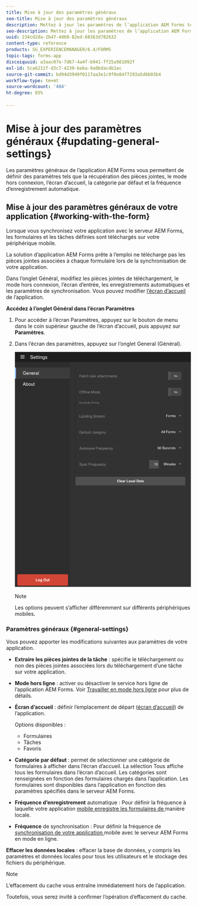 ```yaml
---
title: Mise à jour des paramètres généraux
seo-title: Mise à jour des paramètres généraux
description: Mettez à jour les paramètres de l’application AEM Forms tels que l’écran d’accueil et recherchez les points et les options de pièces jointes.
seo-description: Mettez à jour les paramètres de l’application AEM Forms tels que l’écran d’accueil et recherchez les points et les options de pièces jointes.
uuid: 234cd2da-2b47-4d60-82ed-68363d782632
content-type: reference
products: SG_EXPERIENCEMANAGER/6.4/FORMS
topic-tags: forms-app
discoiquuid: a3aac07e-7d67-4a4f-b941-ff25a981092f
exl-id: 5ca6212f-d3c7-4239-beba-9a0bdac4b1ec
source-git-commit: bd94d3949f0117aa3e1c9f0e84f7293a5d6b03b4
workflow-type: tm+mt
source-wordcount: '404'
ht-degree: 85%

---
```


# Mise à jour des paramètres généraux {#updating-general-settings}

Les paramètres généraux de l’application AEM Forms vous permettent de définir des paramètres tels que la récupération des pièces jointes, le mode hors connexion, l’écran d’accueil, la catégorie par défaut et la fréquence d’enregistrement automatique.

## Mise à jour des paramètres généraux de votre application {#working-with-the-form}

Lorsque vous synchronisez votre application avec le serveur AEM Forms, les formulaires et les tâches définies sont téléchargés sur votre périphérique mobile.

La solution d’application AEM Forms prête à l’emploi ne télécharge pas les pièces jointes associées à chaque formulaire lors de la synchronisation de votre application.

Dans l’onglet Général, modifiez les pièces jointes de téléchargement, le mode hors connexion, l’écran d’entrée, les enregistrements automatiques et les paramètres de synchronisation. Vous pouvez modifier [l’écran d’accueil](/help/forms/using/home-screen.md) de l’application.

**Accédez à l’onglet Général dans l’écran Paramètres**

1. Pour accéder à l’écran Paramètres, appuyez sur le bouton de menu dans le coin supérieur gauche de l’écran d’accueil, puis appuyez sur **Paramètres**.
1. Dans l’écran des paramètres, appuyez sur l’onglet General (Général).

   ![Paramètres généraux de l’application AEM Forms](assets/gen-settings-2.png)

   >[!NOTE]
   >
   >Les options peuvent s’afficher différemment sur différents périphériques mobiles.

### Paramètres généraux {#general-settings}

Vous pouvez apporter les modifications suivantes aux paramètres de votre application.

* **Extraire les pièces jointes de la tâche** : spécifie le téléchargement ou non des pièces jointes associées lors du téléchargement d’une tâche sur votre application.

* **Mode hors ligne** : activer ou désactiver le service hors ligne de l’application AEM Forms. Voir [Travailler en mode hors ligne](/help/forms/using/work-offline-mode.md) pour plus de détails.

* **Écran d’accueil** : définir l’emplacement de départ ([écran d’accueil](/help/forms/using/home-screen.md)) de l’application.

    Options disponibles :

   * Formulaires
   * Tâches
   * Favoris

* **Catégorie par défaut** : permet de sélectionner une catégorie de formulaires à afficher dans l’écran d’accueil. La sélection Tous affiche tous les formulaires dans l’écran d’accueil. Les catégories sont renseignées en fonction des formulaires chargés dans l’application. Les formulaires sont disponibles dans l’application en fonction des paramètres spécifiés dans le serveur AEM Forms.

* **Fréquence d’enregistrement** automatique : Pour définir la fréquence à laquelle votre application  [mobile enregistre les formulaires de ](/help/forms/using/autosave-data-app.md) manière locale.

* **Fréquence** de synchronisation : Pour définir la fréquence de  [synchronisation de votre application ](/help/forms/using/sync-app.md) mobile avec le serveur AEM Forms en mode en ligne.

**Effacer les données locales** : effacer la base de données, y compris les paramètres et données locales pour tous les utilisateurs et le stockage des fichiers du périphérique.

>[!NOTE]
>
>L’effacement du cache vous entraîne immédiatement hors de l’application.
>
>Toutefois, vous serez invité à confirmer l’opération d’effacement du cache.
